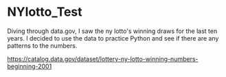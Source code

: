 # NYlotto_Test
Diving through data.gov, I saw the ny lotto's winning draws for the last ten years. I decided to use the data to practice Python and see if there are any patterns to the numbers.

https://catalog.data.gov/dataset/lottery-ny-lotto-winning-numbers-beginning-2001
